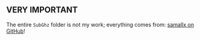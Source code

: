 ## VERY IMPORTANT
The entire `SubGhz` folder is not my work; everything comes from: [samallx on GitHub](https://github.com/samallx)!

